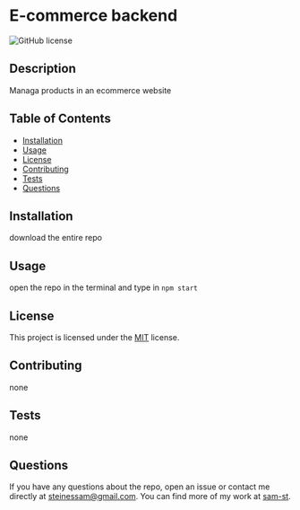 # E-commerce backend
![GitHub license](https://img.shields.io/badge/License-MIT-blue.svg)

## Description

Managa products in an ecommerce website

## Table of Contents

* [Installation](#installation)
* [Usage](#usage)
* [License](#license)
* [Contributing](#contributing)
* [Tests](#tests)
* [Questions](#questions)

## Installation

download the entire repo

## Usage

open the repo in the terminal and type in ```npm start```

## License

This project is licensed under the [MIT](https://opensource.org/license/MIT/) license.

## Contributing

none

## Tests

none

## Questions

If you have any questions about the repo, open an issue or contact me directly at steinessam@gmail.com. You can find more of my work at [sam-st](https://github.com/sam-st/).
